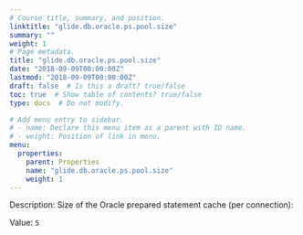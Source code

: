 ```yaml
---
# Course title, summary, and position.
linktitle: "glide.db.oracle.ps.pool.size"
summary: ""
weight: 1
# Page metadata.
title: "glide.db.oracle.ps.pool.size"
date: "2018-09-09T00:00:00Z"
lastmod: "2018-09-09T00:00:00Z"
draft: false  # Is this a draft? true/false
toc: true  # Show table of contents? true/false
type: docs  # Do not modify.

# Add menu entry to sidebar.
# - name: Declare this menu item as a parent with ID name.
# - weight: Position of link in menu.
menu:
  properties:
    parent: Properties
    name: "glide.db.oracle.ps.pool.size"
    weight: 1
---
```


Description: Size of the Oracle prepared statement cache (per connection):


Value: `5`